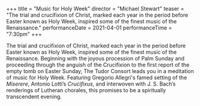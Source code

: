 +++
title = "Music for Holy Week"
director = "Michael Stewart"
teaser = "The trial and crucifixion of Christ, marked each year in the period before Easter known as Holy Week, inspired some of the finest music of the Renaissance."
performanceDate = 2021-04-01
performanceTime = "7:30pm"
+++

The trial and crucifixion of Christ, marked each year in the period before Easter known as Holy Week, inspired some of the finest music of the Renaissance. Beginning with the joyous procession of Palm Sunday and proceeding through the anguish of the Crucifixion to the first report of the empty tomb on Easter Sunday, The Tudor Consort leads you in a meditation of music for Holy Week. Featuring Gregorio Allegri's famed setting of the *Miserere*, Antonio Lotti’s *Crucifixus*, and interwoven with J. S. Bach’s renderings of Lutheran chorales, this promises to be a spiritually transcendent evening.
